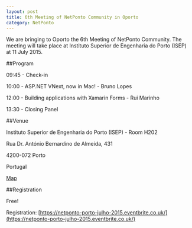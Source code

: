 ```yaml
---
layout: post
title: 6th Meeting of NetPonto Community in Oporto
category: NetPonto
---
```




We are bringing to Oporto the 6th Meeting of NetPonto Community.
The meeting will take place at Instituto Superior de Engenharia do Porto (ISEP) at 11 July 2015. 

##Program

09:45	 - 	Check-in

10:00	 - 	ASP.NET VNext, now in Mac! - Bruno Lopes

12:00	 - 	Building applications with Xamarin Forms - Rui Marinho

13:30	 - 	Closing Panel

<!--excerpt-->

##Venue

Instituto Superior de Engenharia do Porto (ISEP) - Room H202 

Rua Dr. António Bernardino de Almeida, 431

4200-072 Porto

Portugal

[Map](https://www.google.pt/maps/place/ISEP,+4200-072+Porto/@41.1778457,-8.6081006,17z/data=!4m2!3m1!1s0xd246449b419e1c1:0x16a6fd2fcace4efe)

##Registration

Free!

Registration: [https://netponto-porto-julho-2015.eventbrite.co.uk/](https://netponto-porto-julho-2015.eventbrite.co.uk/)


